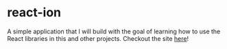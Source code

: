 # react-ion

A simple application that I will build with the goal of learning how to use the React libraries in this and other projects. Checkout the site [here](https://monty-hall-show.herokuapp.com/)!
